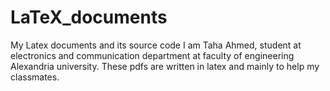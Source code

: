 # LaTeX_documents
My Latex documents and its source code
I am Taha Ahmed, student at electronics and communication department at faculty of engineering Alexandria university.
These pdfs are written in latex and mainly to help my classmates.
